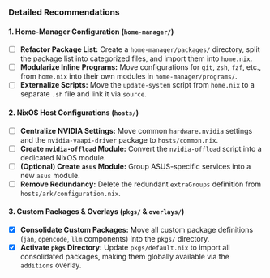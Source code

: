 ### Detailed Recommendations

#### 1. Home-Manager Configuration (`home-manager/`)
- [ ] **Refactor Package List:** Create a `home-manager/packages/` directory, split the package list into categorized files, and import them into `home.nix`.
- [ ] **Modularize Inline Programs:** Move configurations for `git`, `zsh`, `fzf`, etc., from `home.nix` into their own modules in `home-manager/programs/`.
- [ ] **Externalize Scripts:** Move the `update-system` script from `home.nix` to a separate `.sh` file and link it via `source`.

#### 2. NixOS Host Configurations (`hosts/`)
- [ ] **Centralize NVIDIA Settings:** Move common `hardware.nvidia` settings and the `nvidia-vaapi-driver` package to `hosts/common.nix`.
- [ ] **Create `nvidia-offload` Module:** Convert the `nvidia-offload` script into a dedicated NixOS module.
- [ ] **(Optional) Create `asus` Module:** Group ASUS-specific services into a new `asus` module.
- [ ] **Remove Redundancy:** Delete the redundant `extraGroups` definition from `hosts/ark/configuration.nix`.

#### 3. Custom Packages & Overlays (`pkgs/` & `overlays/`)
- [x] **Consolidate Custom Packages:** Move all custom package definitions (`jan`, `opencode`, `llm` components) into the `pkgs/` directory.
- [x] **Activate `pkgs` Directory:** Update `pkgs/default.nix` to import all consolidated packages, making them globally available via the `additions` overlay.